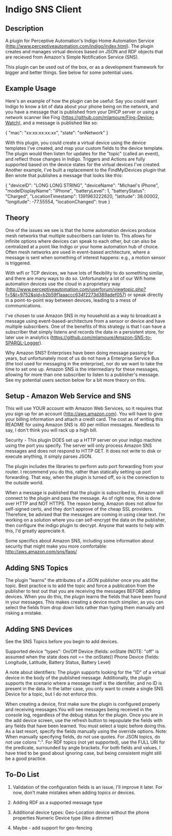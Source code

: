 Indigo SNS Client
===========================

Description
---
A plugin for Perceptive Automation's Indigo Home Automation Service (http://www.perceptiveautomation.com/indigo/index.html).  The plugin creates and manages virtual devices based on JSON and RDF objects that are recieved from Amazon's Simple Notification Service (SNS).

This plugin can be used out of the box, or as a development framework for bigger and better things.  See below for some potential uses.

Example Usage
---
Here's an example of how the plugin can be useful: Say you could want Indigo to know a bit of data about your phone being on the network, and you have a message that is published from your DHCP server or using a network scanner like Fing (https://github.com/mlamoure/Fing-Device-Watch), and a message is published like so:

{
	"mac": "xx:xx:xx:xx:xx",
	"state": "onNetwork"
}

With this plugin, you could create a virtual device using the device templates I've created, and map your custom fields to the device template.  The plugin would then listen for updates for the "topic" (called an event), and reflect those changes in Indigo.  Triggers and Actions are fully supported based on the device states for the virtual devices I've created.  Another example, I've built a replacement to the FindMyiDevices plugin that Ben wrote that publishes a message that looks like this:

{
    "deviceID": "LONG LONG STRING",
    "deviceName": "Michael's iPhone",
    "modelDisplayName": "iPhone",
    "batteryLevel": 1,
    "batteryStatus": "Charged",
    "LocationTimestamp": 1391963222620,
    "latitude": 38.00002,
    "longitude": -77.55554,
    "locationChanged": true
}

Theory
---
One of the issues we see is that the home automation devices produce mesh networks that multiple subscribers can listen to.  This allows for infinite options where devices can speak to each other, but can also be centralized at a point like Indigo or your home automation hub of choice.  Often mesh networks are used in event-based architecture, where a message is sent when something of interest happens: e.g., a motion sensor is triggered.

With wifi or TCP devices, we have lots of flexibility to do something similar, and there are many ways to do so.  Unfortunately a lot of our Wifi home automation devices use the cloud in a proprietary way (http://www.perceptiveautomation.com/userforum/viewtopic.php?f=5&t=9752&sid=b2b59f1aaaccc634f2273d389adef057) or speak directly in a point-to-point way between devices, leading to a mess of communications.

I've chosen to use Amazon SNS in my household as a way to broadcast a message using event-based-architecture from a sensor or device and have multiple subscribers.  One of the benefits of this strategy is that I can have a subscriber that simply listens and records the data in a persistent store, for later use in analytics (https://github.com/mlamoure/Amazon-SNS-to-SPARQL-Logger).

Why Amazon SNS?  Enterprises have been doing message passing for years, but unfortunately most of us do not have a Enterprise Service Bus (the tool used for messaging in the enterprise),  nor do we want to take the time to set one up.  Amazon SNS is the intermediary for these messages, allowing for more than one subscriber to listen to a publisher's message.  See my potential users section below for a bit more theory on this.

Setup - Amazon Web Service and SNS
---
This will use YOUR account with Amazon Web Services, so it requires that you sign up for an account (http://aws.amazon.com).  You will have to give your billing information and attach a credit card.  The cost as of writing this README for using Amazon SNS is .60 per million messages.  Needless to say, I don't think you will rack up a high bill.

Security - This plugin DOES set up a HTTP server on your indigo machine using the port you specify.  The server will only process Amazon SNS messages and does not respond to HTTP GET.  It does not write to disk or execute anything, it simply parses JSON.

The plugin includes the libraries to perform auto port forwarding from your router.  I recommend you do this, rather than statically setting up port forwarding.  That way, when the plugin is turned off, so is the connection to the outside world.

When a message is published that the plugin is subscribed to, Amazon will connect to the plugin and pass the message.  As of right now, this is done over HTTP and NOT HTTPS.  The reason being, Amazon does not allow for self-signed certs, and they don't approve of the cheap SSL providers.  Therefore, be advised that the messages are coming in using clear text.  I'm working on a solution where you can self-encrypt the data on the publisher, then configure the indigo plugin to decrypt.  Anyone that wants to help with this, I'd greatly appreciate it.

Some specifics about Amazon SNS, including some information about security that might make you more comfortable: http://aws.amazon.com/sns/faqs/

Adding SNS Topics
---
The plugin "learns" the attributes of a JSON publisher once you add the topic.  Best practice is to add the topic and force a publication from the publisher to test out that you are receiving the messages BEFORE adding devices.  When you do this, the plugin learns the fields that have been found in your messages.  This makes creating a device much simplier, as you can select the fields from drop down lists rather than typing them manually and risking a mistake.

Adding SNS Devices
---
See the SNS Topics before you begin to add devices.

Supported device "types":
	On/Off Device (fields: onState (NOTE: "off" is assumed when the state does not == the onState))
	Phone Device (fields: Longitude, Latitude, Battery Status, Battery Level)

A note about identifiers: The plugin supports looking for the "ID" of a virtual device in the body of the published message.  Additionally, the plugin supports the scenario where a message itself is the identifier, and no ID is present in the data.  In the latter case, you only want to create a single SNS Device for a topic, but I do not enforce this.

When creating a device, first make sure the plugin is configured properly and receiving messages.You will see messages being received in the console log, regardless of the debug status for the plugin.  Once you are in the add device screen, use the refresh button to repopulate the fields with any fields that have been learned.  You must select a topic before doing this.  As a last resort, specify the fields manually using the override options.  Note: When manually specifying fields, do not use quotes.  For JSON topics, do not use colons ":".  For RDF topics (not yet supported), use the FULL URI for the predicate, surrounded by angle brackets.  For both fields and values, I have tried to be good about ignoring case, but being consistent might still be a good practice.

To-Do List
---
1. Validation of the configuration fields is an issue, I'll improve it later.  For now, don't make mistakes when adding topics or devices.

2. Adding RDF as a supported message type

3. Additional device types:
	Geo-Location device without the phone properties
	Numeric Device type (like a dimmer)

4. Maybe - add support for geo-fencing




